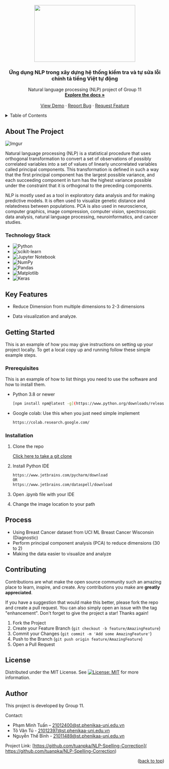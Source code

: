 <!--
*** Thanks for checking out our project. 
*** This README file is created by Pham Minh Tuan, member of the project.
*** Don't forget to give the project a star!
-->


<!-- PROJECT LOGO -->
<br />
<div align="center">
  
<img src="https://i.imgur.com/czQMQGz.jpg" width="320" height="180">    

  </a>

<h3 align="center">Ứng dụng NLP trong xây dựng hệ thống kiểm tra và tự sửa lỗi chính tả tiếng Việt tự động </h3>

  <p align="center">
    Natural language processing (NLP) project of Group 11
    <br />
    <a href=" https://github.com/tuanpka/NLP-Spelling-Correction"><strong>Explore the docs »</strong></a> 
    <br />
    <br />
    <a href="https://github.com/tuanpka/NLP-Spelling-Correction">View Demo</a>
    ·
    <a href="https://github.com/tuanpka/NLP-Spelling-Correction/issues">Report Bug</a>
    ·
    <a href="https://github.com/tuanpka/NLP-Spelling-Correction/issues">Request Feature</a>
  </p>
</div>



<!-- TABLE OF CONTENTS -->
<details>
  <summary>Table of Contents</summary>
  <ol>
    <li>
      <a href="#about-the-project">About The Project</a>
      <ul>
        <li><a href="#technology-stack">Technology Stack</a></li>
      </ul>
    </li>
    <li><a href="#key-features">Key Features</a></li> 
    <li>
      <a href="#getting-started">Getting Started</a>
      <ul>
        <li><a href="#prerequisites">Prerequisites</a></li>
        <li><a href="#installation">Installation</a></li>
      </ul>
    </li>
    <li><a href="#usage">Usage</a></li>
    <li><a href="#contributing">Contributing</a></li>
    <li><a href="#license">License</a></li>
    <li><a href="#author">Author</a></li>
  </ol>
</details>



<!-- ABOUT THE PROJECT -->
## About The Project

![Imgur](https://i.imgur.com/oF4ydmr.png)  

Natural language processing (NLP) is a statistical procedure that uses orthogonal transformation to convert a set of observations of possibly correlated variables into a set of values of linearly uncorrelated variables called principal components. This transformation is defined in such a way that the first principal component has the largest possible variance, and each succeeding component in turn has the highest variance possible under the constraint that it is orthogonal to the preceding components.

NLP  is mostly used as a tool in exploratory data analysis and for making predictive models. It is often used to visualize genetic distance and relatedness between populations. PCA is also used in neuroscience, computer graphics, image compression, computer vision, spectroscopic data analysis, natural language processing, neuroinformatics, and cancer studies.


### Technology Stack

*  ![Python](https://img.shields.io/badge/python-3670A0?style=for-the-badge&logo=python&logoColor=ffdd54)
*  ![scikit-learn](https://img.shields.io/badge/scikit--learn-%23F7931E.svg?style=for-the-badge&logo=scikit-learn&logoColor=white)
*  ![Jupyter Notebook](https://img.shields.io/badge/jupyter-%23FA0F00.svg?style=for-the-badge&logo=jupyter&logoColor=white)
*  ![NumPy](https://img.shields.io/badge/numpy-%23013243.svg?style=for-the-badge&logo=numpy&logoColor=white)
*  ![Pandas](https://img.shields.io/badge/pandas-%23150458.svg?style=for-the-badge&logo=pandas&logoColor=white)
*  ![Matplotlib](https://img.shields.io/badge/Matplotlib-%23ffffff.svg?style=for-the-badge&logo=Matplotlib&logoColor=black)
*  ![Keras](https://img.shields.io/badge/Keras-%23D00000.svg?style=for-the-badge&logo=Keras&logoColor=white)


<!-- Key Features -->
## Key Features
* Reduce Dimension from multiple dimensions to 2-3 dimensions

* Data visualization and analyze.



<!-- GETTING STARTED -->
## Getting Started

This is an example of how you may give instructions on setting up your project locally.
To get a local copy up and running follow these simple example steps.

### Prerequisites

This is an example of how to list things you need to use the software and how to install them.
* Python 3.8 or newer
  ```sh
  [npm install npm@latest -g](https://www.python.org/downloads/release/python-3121/)
  ```
* Google colab: Use this when you just need simple implement 

  ```sh
  https://colab.research.google.com/
  ```

### Installation

1. Clone the repo
   
   [Click here to take a git clone ](https://github.com/tuanpka/NLP-Spelling-Correction.git)  

2. Install Python IDE
   ```sh
   https://www.jetbrains.com/pycharm/download
   OR
   https://www.jetbrains.com/dataspell/download
   ```
3. Open .ipynb file with your IDE
4. Change the image location to your path


<!-- USAGE EXAMPLES -->
## Process

* Using Breast Cancer dataset from UCI ML Breast Cancer Wisconsin (Diagnostic)
* Perform principal component analysis (PCA) to reduce dimensions (30 to 2)
* Making the data easier to visualize and analyze



<!-- CONTRIBUTING -->
## Contributing

Contributions are what make the open source community such an amazing place to learn, inspire, and create. Any contributions you make are **greatly appreciated**.

If you have a suggestion that would make this better, please fork the repo and create a pull request. You can also simply open an issue with the tag "enhancement".
Don't forget to give the project a star! Thanks again!

1. Fork the Project
2. Create your Feature Branch (`git checkout -b feature/AmazingFeature`)
3. Commit your Changes (`git commit -m 'Add some AmazingFeature'`)
4. Push to the Branch (`git push origin feature/AmazingFeature`)
5. Open a Pull Request




<!-- LICENSE -->
## License

Distributed under the MIT License. See  [![License: MIT](https://img.shields.io/badge/License-MIT-yellow.svg)](https://opensource.org/licenses/MIT)  for more information.




<!-- AUTHOR -->
## Author
This project is developed by Group 11.  

Contact:
* Phạm Minh Tuấn – 21012400@st.phenikaa-uni.edu.vn
* Tô Văn Tú - 21012397@st.phenikaa-uni.edu.vn
* Nguyễn Thế Bình - 21011489@st.phenikaa-uni.edu.vn

Project Link:
[https://github.com/tuanpka/NLP-Spelling-Correction]( https://github.com/tuanpka/NLP-Spelling-Correction)

<p align="right">(<a href="#readme-top">back to top</a>)</p>

